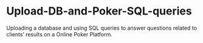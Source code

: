 # Upload-DB-and-Poker-SQL-queries
 Uploading a database and using SQL queries to answer questions related to clients’ results on a Online Poker Platform.
